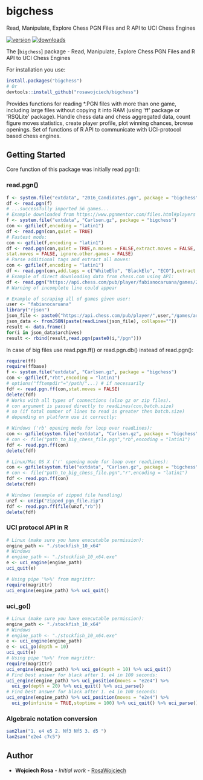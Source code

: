 # bigchess
Read, Manipulate, Explore Chess PGN Files and R API to UCI Chess Engines

[![version](http://www.r-pkg.org/badges/version/bigchess)](http://www.r-pkg.org/pkg/bigchess)
[![downloads](http://cranlogs.r-pkg.org/badges/bigchess)](http://www.r-pkg.org/pkg/bigchess)

The [`bigchess`] package - Read, Manipulate, Explore Chess PGN Files and R API to UCI Chess Engines
 
For installation you use:

```r
install.packages("bigchess")
# Or
devtools::install_github("rosawojciech/bigchess")
```
Provides functions for reading *.PGN files with more than one game, including large files without copying it into RAM (using 'ff' package or 'RSQLite' package). Handle chess data and chess aggregated data, count figure moves statistics, create player profile, plot winning chances, browse openings. Set of functions of R API to communicate with UCI-protocol based chess engines.

## Getting Started
Core function of this package was initially read.pgn():
### read.pgn()
```r
f <- system.file("extdata", "2016_Candidates.pgn", package = "bigchess")
df <- read.pgn(f)
# ...successfully imported 56 games...
# Example downloaded from https://www.pgnmentor.com/files.html#players and gzipped:
f <- system.file("extdata", "Carlsen.gz", package = "bigchess")
con <- gzfile(f,encoding = "latin1")
df <- read.pgn(con,quiet = TRUE)
# Fastest mode:
con <- gzfile(f,encoding = "latin1")
df <- read.pgn(con,quiet = TRUE,n.moves = FALSE,extract.moves = FALSE,
stat.moves = FALSE, ignore.other.games = FALSE)
# Parse additional tags and extract all moves:
con <- gzfile(f,encoding = "latin1")
df <- read.pgn(con,add.tags = c("WhiteElo", "BlackElo", "ECO"),extract.moves = -1)
# Example of direct downloading data from chess.com using API:
df <- read.pgn("https://api.chess.com/pub/player/fabianocaruana/games/2013/03/pgn")
# Warning of incomplete line could appear

# Example of scraping all of games given user:
user <- "fabianocaruana"
library("rjson")
json_file <- paste0("https://api.chess.com/pub/player/",user,"/games/archives")
json_data <- fromJSON(paste(readLines(json_file), collapse=""))
result <- data.frame()
for(i in json_data$archives)
result <- rbind(result,read.pgn(paste0(i,"/pgn")))
```
In case of big files use read.pgn.ff() or read.pgn.db() instead of read.pgn():
```r
require(ff)
require(ffbase)
f <- system.file("extdata", "Carlsen.gz", package = "bigchess")
con <- gzfile(f,"rbt",encoding = "latin1")
# options("fftempdir"="/path/"...) # if necessarily
fdf <- read.pgn.ff(con,stat.moves = FALSE)
delete(fdf)
# Works with all types of connections (also gz or zip files).
# con argument is passed directly to readLines(con,batch.size)
# so (if total number of lines to read is greater then batch.size)
# depending on platform use it correctly:

# Windows ('rb' opening mode for loop over readLines):
con <- gzfile(system.file("extdata", "Carlsen.gz", package = "bigchess"),"rb",encoding = "latin1")
# con <- file("path_to_big_chess_file.pgn","rb",encoding = "latin1")
fdf <- read.pgn.ff(con)
delete(fdf)

# Linux/Mac OS X ('r' opening mode for loop over readLines):
con <- gzfile(system.file("extdata", "Carlsen.gz", package = "bigchess"),"r",encoding = "latin1")
# con <- file("path_to_big_chess_file.pgn","r",encoding = "latin1")
fdf <- read.pgn.ff(con)
delete(fdf)

# Windows (example of zipped file handling)
unzf <- unzip("zipped_pgn_file.zip")
fdf <- read.pgn.ff(file(unzf,"rb"))
delete(fdf)
```
### UCI protocol API in R
```r
# Linux (make sure you have executable permission):
engine_path <- "./stockfish_10_x64"
# Windows
# engine_path <- "./stockfish_10_x64.exe"
e <- uci_engine(engine_path)
uci_quit(e)

# Using pipe '%>%' from magrittr:
require(magrittr)
uci_engine(engine_path) %>% uci_quit()
```
### uci_go()
```r
# Linux (make sure you have executable permission):
engine_path <- "./stockfish_10_x64"
# Windows
# engine_path <- "./stockfish_10_x64.exe"
e <- uci_engine(engine_path)
e <- uci_go(depth = 10)
uci_quit(e)
# Using pipe '%>%' from magrittr:
require(magrittr)
uci_engine(engine_path) %>% uci_go(depth = 10) %>% uci_quit()
# Find best answer for black after 1. e4 in 100 seconds:
uci_engine(engine_path) %>% uci_position(moves = "e2e4") %>%
  uci_go(depth = 20) %>% uci_quit() %>% uci_parse()
# Find best answer for black after 1. e4 in 100 seconds:
uci_engine(engine_path) %>% uci_position(moves = "e2e4") %>%
  uci_go(infinite = TRUE,stoptime = 100) %>% uci_quit() %>% uci_parse()
```
### Algebraic notation conversion
```r
san2lan("1. e4 e5 2. Nf3 Nf5 3. d5 ")
lan2san("e2e4 c7c5")
```
## Author

* **Wojciech Rosa** - *Initial work* - [RosaWojciech](https://github.com/RosaWojciech)
